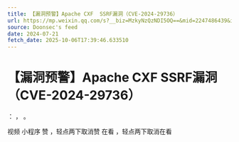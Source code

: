 ```yaml
---
title: 【漏洞预警】Apache CXF  SSRF漏洞（CVE-2024-29736）
url: https://mp.weixin.qq.com/s?__biz=MzkyNzQzNDI5OQ==&mid=2247486439&idx=1&sn=aca5b6f607e6396e0b9dbc97ce3a279d
source: Doonsec's feed
date: 2024-07-21
fetch_date: 2025-10-06T17:39:46.633510
---
```


# 【漏洞预警】Apache CXF  SSRF漏洞（CVE-2024-29736）

：
，
。

视频
小程序
赞
，轻点两下取消赞
在看
，轻点两下取消在看